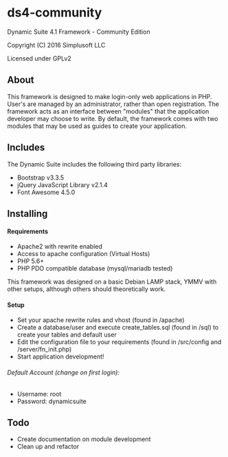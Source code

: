 # ds4-community
Dynamic Suite 4.1 Framework - Community Edition

Copyright (C) 2016 Simplusoft LLC

Licensed under GPLv2

## About
This framework is designed to make login-only web applications in PHP. User's are managed by an administrator, rather than open registration. The framework acts as an interface between "modules" that the application developer may choose to write. By default, the framework comes with two modules that may be used as guides to create your application.

## Includes
The Dynamic Suite includes the following third party libraries:
* Bootstrap v3.3.5
* jQuery JavaScript Library v2.1.4
* Font Awesome 4.5.0

## Installing
#### Requirements
* Apache2 with rewrite enabled
* Access to apache configuration (Virtual Hosts)
* PHP 5.6+
* PHP PDO compatible database (mysql/mariadb tested)

This framework was designed on a basic Debian LAMP stack, YMMV with other setups, although others should theoretically work.
#### Setup
* Set your apache rewrite rules and vhost (found in /apache)
* Create a database/user and execute create_tables.sql (found in /sql) to create your tables and default user
* Edit the configuration file to your requirements (found in /src/config and /server/fn_init.php)
* Start application development!

###### Default Account (change on first login):
- Username: root
- Password: dynamicsuite

## Todo
* Create documentation on module development
* Clean up and refactor
